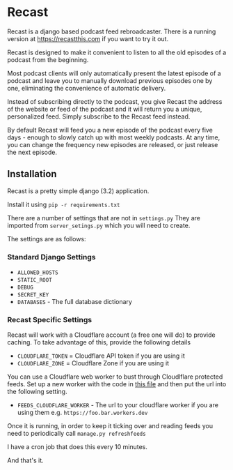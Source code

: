 # Recast

Recast is a django based podcast feed rebroadcaster.  There is a running version at https://recastthis.com if you want to try it out.

Recast is designed to make it convenient to listen to all the old episodes of a podcast from the beginning.

Most podcast clients will only automatically present the latest episode of a podcast and leave you to manually download previous episodes one by one, eliminating the convenience of automatic delivery.

Instead of subscribing directly to the podcast, you give Recast the address of the website or feed of the podcast and it will return you a unique, personalized feed. Simply subscribe to the Recast feed instead.

By default Recast will feed you a new episode of the podcast every five days - enough to slowly catch up with most weekly podcasts. At any time, you can change the frequency new episodes are released, or just release the next episode.

## Installation

Recast is a pretty simple django (3.2) application.

Install it using `pip -r requirements.txt`

There are a number of settings that are not in `settings.py`  They are imported from `server_setings.py` which you will need to create.

The settings are as follows:

### Standard Django Settings

* `ALLOWED_HOSTS` 
* `STATIC_ROOT`
* `DEBUG`
* `SECRET_KEY` 
* `DATABASES` - The full database dictionary 


### Recast Specific Settings

Recast will work with a Cloudflare account (a free one will do) to provide caching.  To take advantage of this, provide the following details

* `CLOUDFLARE_TOKEN` = Cloudflare API token if you are using it
* `CLOUDFLARE_ZONE` = Cloudflare Zone if you are using it

You can use a Cloudflare web worker to bust through Cloudlflare protected feeds.  Set up a new worker with the code in
[this file](https://raw.githubusercontent.com/xurble/django-feed-reader/master/support/cloudflare_worker.js) and then
put the url into the following setting.

* `FEEDS_CLOUDFLARE_WORKER` -  The url to your cloudflare worker if you are using them e.g. `https://foo.bar.workers.dev`











Once it is running, in order to keep it ticking over and reading feeds you need to periodically call `manage.py refreshfeeds`

I have a cron job that does this every 10 minutes.  

And that's it.

